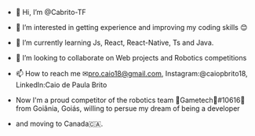 - 👋 Hi, I’m @Cabrito-TF
- 👀 I’m interested in getting experience and improving my coding skills 😊
- 🌱 I’m currently learning Js, React, React-Native, Ts and Java. 
- 💞️ I’m looking to collaborate on Web projects and Robotics competitions 
- 📫 How to reach me ✉pro.caio18@gmail.com, Instagram:@caiopbrito18, LinkedIn:Caio de Paula Brito

- Now I'm a proud competitor of the robotics team 💙Gametech💙#10616💙 from Goiânia, Goiás, willing to persue my dream of being a developer
- and moving to Canada🇨🇦.
